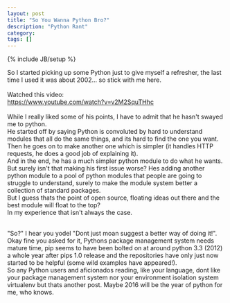 ```yaml
---
layout: post
title: "So You Wanna Python Bro?"
description: "Python Rant"
category:
tags: []
---
```

{% include JB/setup %}

So I started picking up some Python just to give myself a refresher, the last time I used it was about 2002... so stick with me here. <br>
<br>
Watched this video: <br>
https://www.youtube.com/watch?v=v2M2SquTHhc<br>
<br>
While I really liked some of his points, I have to admit that he hasn't swayed me to python.<br>
He started off by saying Python is convoluted by hard to understand modules that all do the same things, and its hard to find the one you want.<br>
Then he goes on to make another one which is simpler (it handles HTTP requests, he does a good job of explaining it).<br>
And in the end, he has a much simpler python module to do what he wants. But surely isn't that making his first issue worse? Hes adding another python module to a pool of python modules that people are going to struggle to understand, surely to make the module system better a collection of standard packages.<br>
But I guess thats the point of open source, floating ideas out there and the best module will float to the top? <br> In my experience that isn't always the case.

<br>
"So?" I hear you yodel "Dont just moan suggest a better way of doing it!". <br>
Okay fine you asked for it, Pythons package management system needs mature time, pip seems to have been bolted on at around python 3.3 (2012) a whole year after pips 1.0 release and the repositories have only just now started to be helpful (some wild examples have appeared!). <br>
So any Python users and aficionados reading, like your language, dont like your package management system nor your environment isolation system virtualenv but thats another post. Maybe 2016 will be the year of python for me, who knows.
